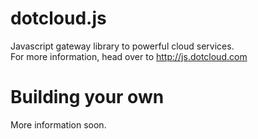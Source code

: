 dotcloud.js
===========
Javascript gateway library to powerful cloud services.  
For more information, head over to <http://js.dotcloud.com>

Building your own
=================
More information soon.